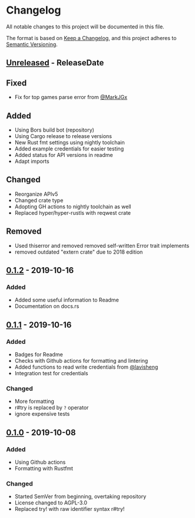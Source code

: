 # Changelog
All notable changes to this project will be documented in this file.

The format is based on [Keep a Changelog](https://keepachangelog.com/en/1.0.0/),
and this project adheres to [Semantic Versioning](https://semver.org/spec/v2.0.0.html).

<!-- next-header -->

## [Unreleased] - ReleaseDate
## Fixed
- Fix for top games parse error from [@MarkJGx](https://github.com/MarkJGx)

## Added
- Using Bors build bot (repository)
- Using Cargo release to release versions
- New Rust fmt settings using nightly toolchain
- Added example credentials for easier testing
- Added status for API versions in readme
- Adapt imports

## Changed
- Reorganize APIv5
- Changed crate type
- Adopting GH actions to nightly toolchain as well
- Replaced hyper/hyper-rustls with reqwest crate

## Removed
- Used thiserror and removed removed self-written Error trait implements
- removed outdated "extern crate" due to 2018 edition 

## [0.1.2] - 2019-10-16
### Added
- Added some useful information to Readme
- Documentation on docs.rs


## [0.1.1] - 2019-10-16
### Added
- Badges for Readme
- Checks with Github actions for formatting and lintering
- Added functions to read write credentials from [@lavisheng](https://github.com/lavisheng)
- Integration test for credentials

### Changed
- More formatting
- r#try is replaced by `?` operator
- ignore expensive tests

## [0.1.0] - 2019-10-08
### Added
- Using Github actions
- Formatting with Rustfmt

### Changed
- Started SemVer from beginning, overtaking repository
- License changed to AGPL-3.0
- Replaced try! with raw identifier syntax r#try!


[Unreleased]: https://github.com/age-rs/libtwitch-rs/compare/v0.1.3...HEAD
[0.1.3]: https://github.com/age-rs/libtwitch-rs/compare/v0.1.2...v0.1.3
[0.1.2]: https://github.com/age-rs/libtwitch-rs/compare/v0.1.1...v0.1.2
[0.1.1]: https://github.com/age-rs/libtwitch-rs/compare/v0.1.0...v0.1.1
[0.1.0]: https://github.com/age-rs/libtwitch-rs/releases/tag/v0.1.0
